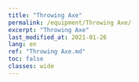 ```yaml
---
title: "Throwing Axe"
permalink: /equipment/Throwing Axe/
excerpt: "Throwing Axe"
last_modified_at: 2021-01-26
lang: en
ref: "Throwing Axe.md"
toc: false
classes: wide
---
```


